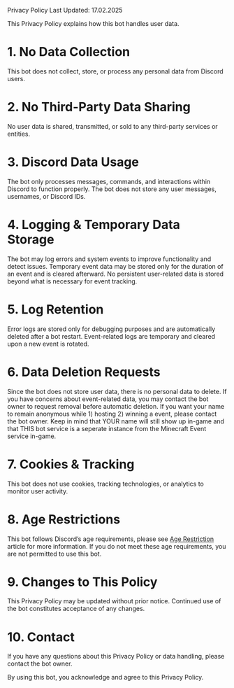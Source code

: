 Privacy Policy
Last Updated: 17.02.2025

This Privacy Policy explains how this bot handles user data.

# 1. No Data Collection
This bot does not collect, store, or process any personal data from Discord users.

# 2. No Third-Party Data Sharing
No user data is shared, transmitted, or sold to any third-party services or entities.

# 3. Discord Data Usage
The bot only processes messages, commands, and interactions within Discord to function properly.
The bot does not store any user messages, usernames, or Discord IDs.

# 4. Logging & Temporary Data Storage
The bot may log errors and system events to improve functionality and detect issues.
Temporary event data may be stored only for the duration of an event and is cleared afterward.
No persistent user-related data is stored beyond what is necessary for event tracking.

# 5. Log Retention
Error logs are stored only for debugging purposes and are automatically deleted after a bot restart.
Event-related logs are temporary and cleared upon a new event is rotated.

# 6. Data Deletion Requests
Since the bot does not store user data, there is no personal data to delete.
If you have concerns about event-related data, you may contact the bot owner to request removal before automatic deletion.
If you want your name to remain anonymous while 1) hosting 2) winning a event, please contact the bot owner. 
Keep in mind that YOUR name will still show up in-game and that THIS bot service is a seperate instance from the Minecraft Event service in-game. 

# 7. Cookies & Tracking
This bot does not use cookies, tracking technologies, or analytics to monitor user activity.

# 8. Age Restrictions
This bot follows Discord’s age requirements, please see [Age Restriction](https://support.discord.com/hc/en-us/community/posts/360050817374-Age-restriction) article for more information.
If you do not meet these age requirements, you are not permitted to use this bot.

# 9. Changes to This Policy
This Privacy Policy may be updated without prior notice. Continued use of the bot constitutes acceptance of any changes.

# 10. Contact
If you have any questions about this Privacy Policy or data handling, please contact the bot owner.

By using this bot, you acknowledge and agree to this Privacy Policy.